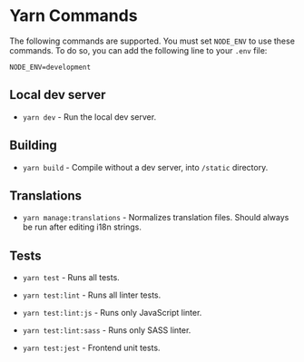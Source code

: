 # Yarn Commands

The following commands are supported.
You must set `NODE_ENV` to use these commands.
To do so, you can add the following line to your `.env` file:

```
NODE_ENV=development
```

## Local dev server
- `yarn dev` - Run the local dev server.

## Building
- `yarn build` - Compile without a dev server, into `/static` directory.

## Translations
- `yarn manage:translations` - Normalizes translation files. Should always be run after editing i18n strings.

## Tests
- `yarn test` - Runs all tests.

- `yarn test:lint` - Runs all linter tests.

- `yarn test:lint:js` - Runs only JavaScript linter.

- `yarn test:lint:sass` - Runs only SASS linter.

- `yarn test:jest` - Frontend unit tests.
